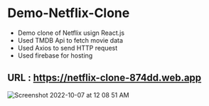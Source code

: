 # Demo-Netflix-Clone
 - Demo clone of Netflix usign React.js 
 - Used TMDB Api to fetch movie data
 - Used Axios to send HTTP request
 - Used firebase for hosting
 
 ## URL : https://netflix-clone-874dd.web.app
 
 
![Screenshot 2022-10-07 at 12 08 51 AM](https://user-images.githubusercontent.com/81747739/194392669-499ad6b8-47cd-494f-8ebf-087cf9711a36.png)
